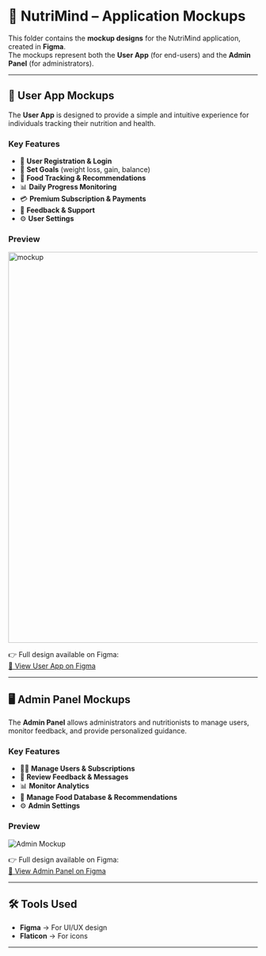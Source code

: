 # 🎨 NutriMind – Application Mockups

This folder contains the **mockup designs** for the NutriMind application, created in **Figma**.  
The mockups represent both the **User App** (for end-users) and the **Admin Panel** (for administrators).

---

## 📱 User App Mockups

The **User App** is designed to provide a simple and intuitive experience for individuals tracking their nutrition and health.  

### Key Features
- 👤 **User Registration & Login**
- 🎯 **Set Goals** (weight loss, gain, balance)
- 🥗 **Food Tracking & Recommendations**
- 📊 **Daily Progress Monitoring**
- 💳 **Premium Subscription & Payments**
- 📩 **Feedback & Support**
- ⚙️ **User Settings**

### Preview
<img width="1634" height="789" alt="mockup" src="https://github.com/user-attachments/assets/a20b17ce-06a2-4cc5-bc84-45b42f99de5e" />


👉 Full design available on Figma:  
[🔗 View User App on Figma](https://www.figma.com/design/LqhhiiIW27oIMyA8Si4qor/Untitled?node-id=0-1&t=SwjBYeEucP6NONI5-1)

---

## 🖥️ Admin Panel Mockups

The **Admin Panel** allows administrators and nutritionists to manage users, monitor feedback, and provide personalized guidance.  

### Key Features
- 👩‍⚕️ **Manage Users & Subscriptions**
- 📩 **Review Feedback & Messages**
- 📊 **Monitor Analytics**
- 🥗 **Manage Food Database & Recommendations**
- ⚙️ **Admin Settings**

### Preview
![Admin Mockup](<img width="1801" height="350" alt="Screenshot 2025-08-27 231148" src="https://github.com/user-attachments/assets/605239e9-c7cf-4c6c-a5be-aff7285039fa" />
)

👉 Full design available on Figma:  
[🔗 View Admin Panel on Figma](https://www.figma.com/design/LqhhiiIW27oIMyA8Si4qor/Untitled?node-id=87-773)

---

## 🛠 Tools Used
- **Figma** → For UI/UX design  
- **Flaticon** → For icons  

---

